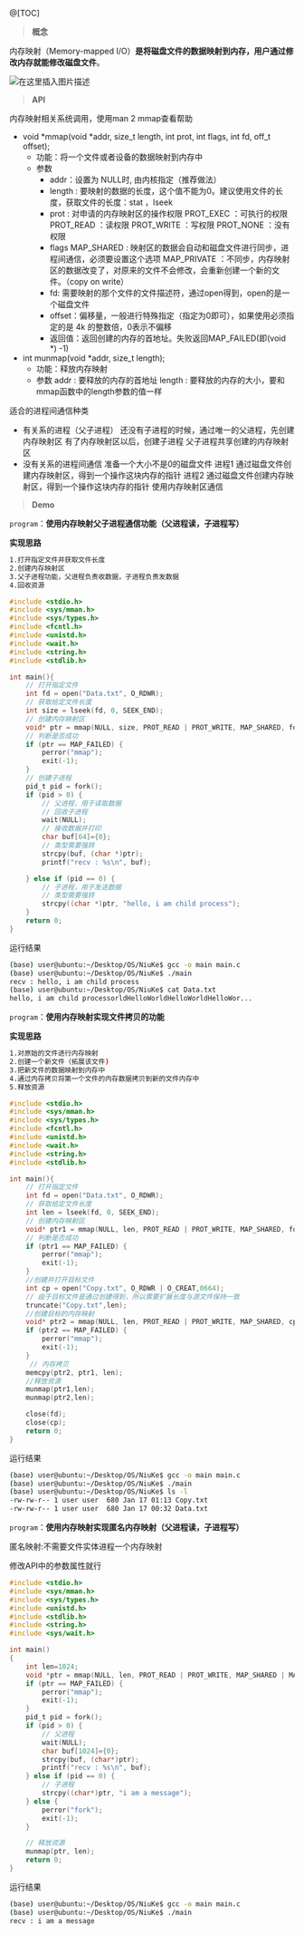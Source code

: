 @[TOC]
> **概念**

内存映射（Memory-mapped I/O）**是将磁盘文件的数据映射到内存，用户通过修改内存就能修改磁盘文件**。

![在这里插入图片描述](https://img-blog.csdnimg.cn/dae15a8d7fbf4bf294aa6944881aef22.png)

> **API**

内存映射相关系统调用，使用man 2 mmap查看帮助

- void *mmap(void *addr, size_t length, int prot, int flags, int fd, off_t offset);
  - 功能：将一个文件或者设备的数据映射到内存中
  - 参数
    - addr：设置为 NULL时, 由内核指定（推荐做法）
    - length : 要映射的数据的长度，这个值不能为0。建议使用文件的长度，获取文件的长度：stat ，lseek
    - prot : 对申请的内存映射区的操作权限
     PROT_EXEC ：可执行的权限
     PROT_READ ：读权限
    PROT_WRITE ：写权限
    PROT_NONE ：没有权限
    - flags
MAP_SHARED : 映射区的数据会自动和磁盘文件进行同步，进程间通信，必须要设置这个选项
MAP_PRIVATE ：不同步，内存映射区的数据改变了，对原来的文件不会修改，会重新创建一个新的文件。（copy on write）
    - fd: 需要映射的那个文件的文件描述符，通过open得到，open的是一个磁盘文件
    - offset：偏移量，一般进行特殊指定（指定为0即可），如果使用必须指定的是 4k 的整数倍，0表示不偏移
    - 返回值：返回创建的内存的首地址。失败返回MAP_FAILED(即(void *) -1)
- int munmap(void *addr, size_t length);
  - 功能：释放内存映射
  - 参数
addr : 要释放的内存的首地址
length : 要释放的内存的大小，要和mmap函数中的length参数的值一样

适合的进程间通信种类
- 有关系的进程（父子进程）
 还没有子进程的时候，通过唯一的父进程，先创建内存映射区
有了内存映射区以后，创建子进程
父子进程共享创建的内存映射区
- 没有关系的进程间通信
准备一个大小不是0的磁盘文件
进程1 通过磁盘文件创建内存映射区，得到一个操作这块内存的指针
进程2 通过磁盘文件创建内存映射区，得到一个操作这块内存的指针
使用内存映射区通信

> **Demo**

`program`：**使用内存映射父子进程通信功能（父进程读，子进程写）**

**实现思路**
```bash
1.打开指定文件并获取文件长度
2.创建内存映射区
3.父子进程功能，父进程负责收数据，子进程负责发数据
4.回收资源
```

```c
#include <stdio.h>
#include <sys/mman.h>
#include <sys/types.h>
#include <fcntl.h>
#include <unistd.h>
#include <wait.h>
#include <string.h>
#include <stdlib.h>

int main(){
	// 打开指定文件
    int fd = open("Data.txt", O_RDWR);
    // 获取给定文件长度
    int size = lseek(fd, 0, SEEK_END);
    // 创建内存映射区
    void* ptr = mmap(NULL, size, PROT_READ | PROT_WRITE, MAP_SHARED, fd, 0);
    // 判断是否成功
    if (ptr == MAP_FAILED) {
        perror("mmap");
        exit(-1);
    }
    // 创建子进程
    pid_t pid = fork();
    if (pid > 0) {
        // 父进程，用于读取数据
        // 回收子进程
        wait(NULL);
        // 接收数据并打印
        char buf[64]={0};
        // 类型需要强转
        strcpy(buf, (char *)ptr);
        printf("recv : %s\n", buf);

    } else if (pid == 0) {
        // 子进程，用于发送数据
        // 类型需要强转
        strcpy((char *)ptr, "hello, i am child process");
    }
    return 0;
}
```
运行结果

```bash
(base) user@ubuntu:~/Desktop/OS/NiuKe$ gcc -o main main.c 
(base) user@ubuntu:~/Desktop/OS/NiuKe$ ./main 
recv : hello, i am child process
(base) user@ubuntu:~/Desktop/OS/NiuKe$ cat Data.txt 
hello, i am child processorldHelloWorldHelloWorldHelloWor...
```

`program`：**使用内存映射实现文件拷贝的功能**

**实现思路**
```bash
1.对原始的文件进行内存映射
2.创建一个新文件（拓展该文件)
3.把新文件的数据映射到内存中
4.通过内存拷贝将第一个文件的内存数据拷贝到新的文件内存中
5.释放资源
```

```c
#include <stdio.h>
#include <sys/mman.h>
#include <sys/types.h>
#include <fcntl.h>
#include <unistd.h>
#include <wait.h>
#include <string.h>
#include <stdlib.h>

int main(){
    // 打开指定文件
    int fd = open("Data.txt", O_RDWR);
    // 获取给定文件长度
    int len = lseek(fd, 0, SEEK_END);
    // 创建内存映射区
    void* ptr1 = mmap(NULL, len, PROT_READ | PROT_WRITE, MAP_SHARED, fd, 0);
    // 判断是否成功
    if (ptr1 == MAP_FAILED) {
        perror("mmap");
        exit(-1);
    }
    //创建并打开目标文件
    int cp = open("Copy.txt", O_RDWR | O_CREAT,0664);
    // 由于目标文件是通过创建得到，所以需要扩展长度与源文件保持一致
    truncate("Copy.txt",len);
    //创建目标的内存映射
    void* ptr2 = mmap(NULL, len, PROT_READ | PROT_WRITE, MAP_SHARED, cp, 0);
    if (ptr2 == MAP_FAILED) {
        perror("mmap");
        exit(-1);
    }
     // 内存拷贝
    memcpy(ptr2, ptr1, len);
    //释放资源
    munmap(ptr1,len);
    munmap(ptr2,len);

    close(fd);
    close(cp);
    return 0;
}
```
运行结果

```bash
(base) user@ubuntu:~/Desktop/OS/NiuKe$ gcc -o main main.c 
(base) user@ubuntu:~/Desktop/OS/NiuKe$ ./main 
(base) user@ubuntu:~/Desktop/OS/NiuKe$ ls -l
-rw-rw-r-- 1 user user  680 Jan 17 01:13 Copy.txt
-rw-rw-r-- 1 user user  680 Jan 17 00:32 Data.txt
```
`program`：**使用内存映射实现匿名内存映射（父进程读，子进程写）**

匿名映射:不需要文件实体进程一个内存映射

修改API中的参数属性就行
```c
#include <stdio.h>
#include <sys/mman.h>
#include <sys/types.h>
#include <unistd.h>
#include <stdlib.h>
#include <string.h>
#include <sys/wait.h>

int main()
{
    int len=1024;
    void *ptr = mmap(NULL, len, PROT_READ | PROT_WRITE, MAP_SHARED | MAP_ANONYMOUS, -1, 0);
    if (ptr == MAP_FAILED) {
        perror("mmap");
        exit(-1);
    }
    pid_t pid = fork();
    if (pid > 0) {
        // 父进程
        wait(NULL);
        char buf[1024]={0};
        strcpy(buf, (char*)ptr);
        printf("recv : %s\n", buf);
    } else if (pid == 0) {
        // 子进程
        strcpy((char*)ptr, "i am a message");
    } else {
        perror("fork");
        exit(-1);
    }

    // 释放资源
    munmap(ptr, len);
    return 0;
}
```
运行结果

```bash
(base) user@ubuntu:~/Desktop/OS/NiuKe$ gcc -o main main.c 
(base) user@ubuntu:~/Desktop/OS/NiuKe$ ./main 
recv : i am a message
```